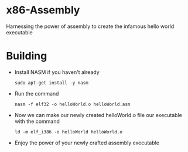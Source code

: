 # x86-Assembly
Harnessing the power of assembly to create the infamous hello world executable

# Building
- Install NASM if you haven't already

   ```sudo apt-get install -y nasm```

- Run the command 

   ```nasm -f elf32 -o helloWorld.o helloWorld.asm```

- Now we can make our newly created helloWorld.o file our executable with the command 

   ```ld -m elf_i386 -o helloWorld helloWorld.o```

- Enjoy the power of your newly crafted assembly executable 

